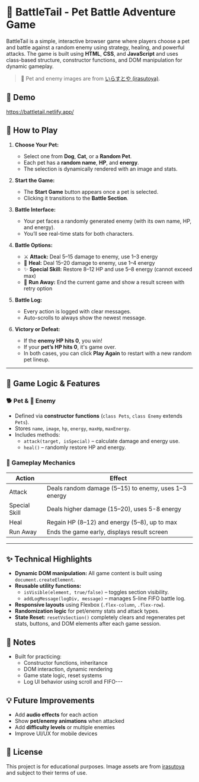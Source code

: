 # 🐾 BattleTail - Pet Battle Adventure Game

BattleTail is a simple, interactive browser game where players choose a pet and battle against a random enemy using strategy, healing, and powerful attacks. The game is built using **HTML**, **CSS**, and **JavaScript** and uses class-based structure, constructor functions, and DOM manipulation for dynamic gameplay.

> 🎨 Pet and enemy images are from [いらすとや (irasutoya)](https://www.irasutoya.com/p/terms.html).

## 🧠 Demo

<https://battletail.netlify.app/>

## 🚀 How to Play

1. **Choose Your Pet:**

   - Select one from **Dog**, **Cat**, or a **Random Pet**.
   - Each pet has a **random name**, **HP**, and **energy**.
   - The selection is dynamically rendered with an image and stats.

2. **Start the Game:**

   - The **Start Game** button appears once a pet is selected.
   - Clicking it transitions to the **Battle Section**.

3. **Battle Interface:**

   - Your pet faces a randomly generated enemy (with its own name, HP, and energy).
   - You’ll see real-time stats for both characters.

4. **Battle Options:**

   - ⚔️ **Attack:** Deal 5–15 damage to enemy, use 1–3 energy
   - 💖 **Heal:** Deal 15–20 damage to enemy, use 1–4 energy
   - ✨ **Special Skill:** Restore 8–12 HP and use 5–8 energy (cannot exceed max)
   - 🏃 **Run Away:** End the current game and show a result screen with retry option

5. **Battle Log:**

   - Every action is logged with clear messages.
   - Auto-scrolls to always show the newest message.

6. **Victory or Defeat:**
   - If the **enemy HP hits 0**, you win!
   - If your **pet’s HP hits 0**, it's game over.
   - In both cases, you can click **Play Again** to restart with a new random pet lineup.

---

## 🧠 Game Logic & Features

### 🐕 Pet & 👹 Enemy

- Defined via **constructor functions** (`class Pets`, `class Enemy` extends `Pets`).
- Stores `name`, `image`, `hp`, `energy`, `maxHp`, `maxEnergy`.
- Includes methods:
  - `attack(target, isSpecial)` – calculate damage and energy use.
  - `heal()` – randomly restore HP and energy.

### 🧪 Gameplay Mechanics

| Action        | Effect                                               |
| ------------- | ---------------------------------------------------- |
| Attack        | Deals random damage (5–15) to enemy, uses 1–3 energy |
| Special Skill | Deals higher damage (15–20), uses 5-8 energy         |
| Heal          | Regain HP (8–12) and energy (5–8), up to max         |
| Run Away      | Ends the game early, displays result screen          |

---

## ✨ Technical Highlights

- **Dynamic DOM manipulation:** All game content is built using `document.createElement`.
- **Reusable utility functions:**
  - `isVisible(element, true/false)` – toggles section visibility.
  - `addLogMessage(logDiv, message)` – manages 5-line FIFO battle log.
- **Responsive layouts** using Flexbox (`.flex-column`, `.flex-row`).
- **Randomization logic** for pet/enemy stats and attack types.
- **State Reset:** `resetVsSection()` completely clears and regenerates pet stats, buttons, and DOM elements after each game session.

## 📌 Notes

- Built for practicing:
  - Constructor functions, inheritance
  - DOM interaction, dynamic rendering
  - Game state logic, reset systems
  - Log UI behavior using scroll and FIFO---

## 💡 Future Improvements

- Add **audio effects** for each action
- Show **pet/enemy animations** when attacked
- Add **difficulty levels** or multiple enemies
- Improve UI/UX for mobile devices

## 📜 License

This project is for educational purposes. Image assets are from [irasutoya](https://www.irasutoya.com/p/terms.html) and subject to their terms of use.
